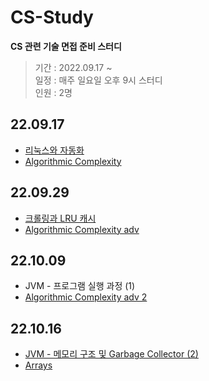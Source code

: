 # CS-Study

**CS 관련 기술 면접 준비 스터디**

> 기간 : 2022.09.17 ~  
> 일정 : 매주 일요일 오후 9시 스터디  
> 인원 : 2명

## 22.09.17
- [리눅스와 자동화](https://scientific-petunia-d2d.notion.site/f8897e23d5394e1e850f18e787d64105)
- [Algorithmic Complexity](https://scientific-petunia-d2d.notion.site/Algorithmic-Complexity-5fe158c20c7d425dbf514d2ab1a974fb)

## 22.09.29
- [크롤링과 LRU 캐시](https://velog.io/@iamjm29/%ED%81%AC%EB%A1%A4%EB%A7%81%EA%B3%BC-LRU-%EC%BA%90%EC%8B%9C)
- [Algorithmic Complexity adv](https://scientific-petunia-d2d.notion.site/Algorithmic-Complexity-adv-d539dcf5a6434928a50c4cc385818a37)

## 22.10.09
- JVM - 프로그램 실행 과정 (1)
- [Algorithmic Complexity adv 2](https://scientific-petunia-d2d.notion.site/Algorithmic-Complexity-adv-2-9e6cb76d0bd64d4fabca184e6545c77c)

## 22.10.16
- [JVM - 메모리 구조 및 Garbage Collector (2)](https://velog.io/@iamjm29/JVM-%EA%B5%AC%EC%A1%B0)
- [Arrays](https://scientific-petunia-d2d.notion.site/Arrays-d59e8f83e2d9446889a02baeda31df74)

